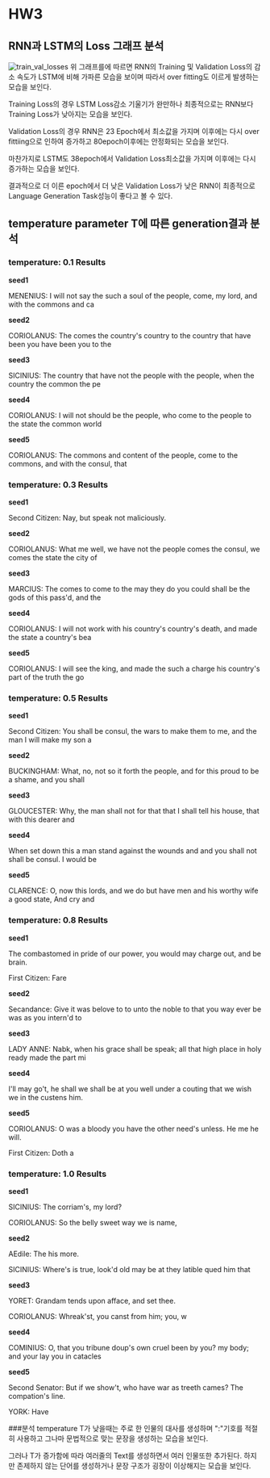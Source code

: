# HW3

## RNN과 LSTM의 Loss 그래프 분석
![train_val_losses](https://github.com/rkdgmlqja/HW3/assets/33273567/cc437b7d-bbc0-4181-9184-78bc0baedeab)
위 그래프를에 따르면 RNN의 Training 및 Validation Loss의 감소 속도가 LSTM에 비해 가파른 모습을 보이며 따라서 over fitting도 이르게 발생하는 모습을 보인다. 


Training Loss의 경우 LSTM Loss감소 기울기가 완만하나 최종적으로는 RNN보다 Training Loss가 낮아지는 모습을 보인다.


Validation Loss의 경우 RNN은 23 Epoch에서 최소값을 가지며 이후에는 다시 over fittiing으로 인하여 증가하고 80epoch이후에는 안정화되는 모습을 보인다.


마찬가지로 LSTM도 38epoch에서 Validation Loss최소값을 가지며 이후에는 다시 증가하는 모습을 보인다.


결과적으로 더 이른 epoch에서 더 낮은 Validation Loss가 낮은 RNN이 최종적으로 Language Generation Task성능이 좋다고 볼 수 있다.



## temperature parameter T에 따른 generation결과 분석

### temperature: 0.1 Results
**seed1**

MENENIUS:
I will not say the such a soul of the people, come, my lord, and with the commons and ca

**seed2**

CORIOLANUS:
The comes the country's country to the country that have been you have been you to the

**seed3**

SICINIUS:
The country that have not the people with the people, when the country the common the pe

**seed4**

CORIOLANUS:
I will not should be the people, who come to the people to the state the common world 

**seed5**

CORIOLANUS:
The commons and content of the people, come to the commons, and with the consul, that 

### temperature: 0.3 Results
**seed1**

Second Citizen:
Nay, but speak not maliciously.

**seed2**

CORIOLANUS:
What me well, we have not the people comes the consul, we comes the state the city of 

**seed3**

MARCIUS:
The comes to come to the may they do you could shall be the gods of this pass'd, and the

**seed4**

CORIOLANUS:
I will not work with his country's country's death, and made the state a country's bea

**seed5**

CORIOLANUS:
I will see the king, and made the such a charge his country's part of the truth the go

### temperature: 0.5 Results
**seed1**

Second Citizen:
You shall be consul, the wars to make them to me, and the man I will make my son a

**seed2**

BUCKINGHAM:
What, no, not so it forth the people, and for this proud to be a shame, and you shall 

**seed3**

GLOUCESTER:
Why, the man shall not for that that I shall tell his house, that with this dearer and

**seed4**

When set down this a man stand against the wounds and and you shall not shall be consul. I would be

**seed5**

CLARENCE:
O, now this lords, and we do but have men and his worthy wife a good state,
And cry and 

### temperature: 0.8 Results
**seed1**

The combastomed in pride of our power, you would may charge out, and be brain.

First Citizen:
Fare

**seed2**

Secandance:
Give it was belove to to unto the noble to that you way ever be was as you intern'd to

**seed3**

LADY ANNE:
Nabk, when his grace shall be speak; all that high place in holy ready made the part mi

**seed4**

I'll may go't, he shall we shall be at you well under a couting that we wish we in the custens him.

**seed5**

CORIOLANUS:
O was a bloody you have the other need's unless. He me he will.

First Citizen:
Doth a
### temperature: 1.0 Results
**seed1**

SICINIUS:
The corriam's, my lord?

CORIOLANUS:
So the belly sweet way we is name, 

**seed2**

AEdile:
The his more.

SICINIUS:
Where's is true, look'd old may be at they latible qued him that 

**seed3**

YORET:
Grandam tends upon afface, and set thee.

CORIOLANUS:
Whreak'st, you canst from him; you, w

**seed4**

COMINIUS:
O, that you tribune doup's own cruel been by you? my body; and your lay you in catacles 


**seed5**

Second Senator:
But if we show't, who have war as treeth cames? The compation's line.

YORK:
Have 

###분석
temperature T가 낮을때는 주로 한 인물의 대사를 생성하며 ":"기호를 적절히 사용하고 그나마 문법적으로 맞는 문장을 생성하는 모습을 보인다.

그러나 T가 증가함에 따라 여러줄의 Text를 생성하면서 여러 인물또한 추가된다. 하지만 존제하지 않는 단어를 생성하거나 문장 구조가 굉장이 이상해지는 모습을 보인다.
